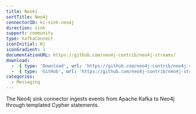 ```yaml
---
title: Neo4j
sortTitle: Neo4j
connectorID: kc-sink-neo4j
direction: sink
support: community
type: kafkaConnect
iconInitial: Nj
iconGradient: 1
documentationURL: https://github.com/neo4j-contrib/neo4j-streams/
download:
  -  { type: 'Download', url: 'https://github.com/neo4j-contrib/neo4j-streams/releases' }
  -  { type: 'GitHub', url: 'https://github.com/neo4j-contrib/neo4j-streams/' }
categories:
  - Messaging
---
```

The Neo4j sink connector ingests events from Apache Kafka to Neo4j through templated Cypher statements.
